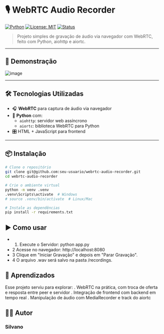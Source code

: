 # 🎙️ WebRTC Audio Recorder

[![Python](https://img.shields.io/badge/Python-3.10+-blue?logo=python)](https://www.python.org/)
[![License: MIT](https://img.shields.io/badge/License-MIT-yellow.svg)](https://opensource.org/licenses/MIT)
[![Status](https://img.shields.io/badge/status-em%20desenvolvimento-orange)]()

> Projeto simples de gravação de áudio via navegador com WebRTC, feito com Python, aiohttp e aiortc.

---

## 🚀 Demonstração

![image](https://github.com/user-attachments/assets/e06ace43-1975-4e89-a607-5aa33ee0f817)

---

## 🛠️ Tecnologias Utilizadas

- 🎧 **WebRTC** para captura de áudio via navegador
- 🐍 **Python** com:
  - `aiohttp`: servidor web assíncrono
  - `aiortc`: biblioteca WebRTC para Python
- 🎛️ HTML + JavaScript para frontend

---

## 📦 Instalação

```bash
# Clone o repositório
git clone git@github.com:seu-usuario/webrtc-audio-recorder.git
cd webrtc-audio-recorder

# Crie o ambiente virtual
python -m venv .venv
.venv\Scripts\activate  # Windows
# source .venv/bin/activate  # Linux/Mac

# Instale as dependências
pip install -r requirements.txt
```
## ▶️ Como usar
- 1. Execute o Servidor:
    python app.py
- 2 Acesse no navegador:
    http://localhost:8080
- 3 Clique em "Iniciar Gravação" e depois em "Parar Gravação".
- 4 O arquivo .wav será salvo na pasta /recordings.

## 🧠 Aprendizados
Esse projeto serviu para explorar:
  . WebRTC na prática, com troca de oferta e resposta entre peer e servidor
  . Integração de frontend com backend em tempo real
  . Manipulação de áudio com MediaRecorder e track do aiortc
  
## 👨‍💻 Autor
### Silvano
